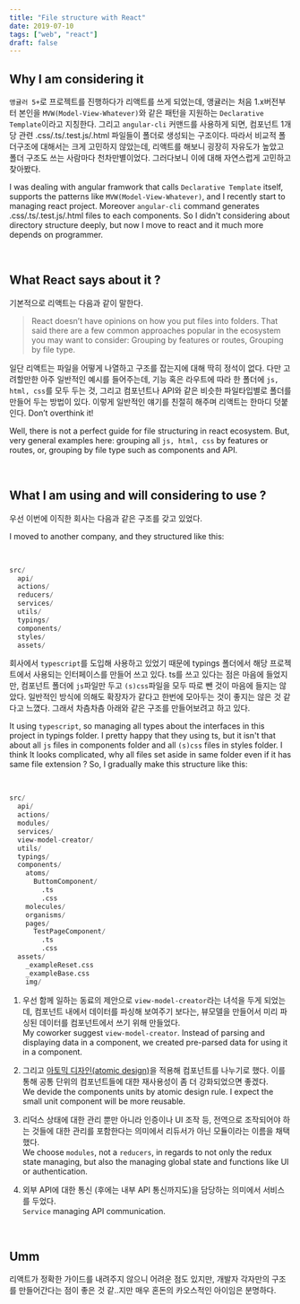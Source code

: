 ```yaml
---
title: "File structure with React"
date: 2019-07-10
tags: ["web", "react"]
draft: false
---
```


## Why I am considering it

`앵귤러 5+`로 프로젝트를 진행하다가 리액트를 쓰게 되었는데, 앵귤러는 처음 1.x버전부터 본인을 `MVW(Model-View-Whatever)`와 같은 패턴을 지원하는 `Declarative Template`이라고 지칭한다. 그리고 `angular-cli` 커맨드를 사용하게 되면, 컴포넌트 1개당 관련 .css/.ts/.test.js/.html 파일들이 폴더로 생성되는 구조이다. 따라서 비교적 폴더구조에 대해서는 크게 고민하지 않았는데, 리액트를 해보니 굉장히 자유도가 높았고 폴더 구조도 쓰는 사람마다 천차만별이었다. 그러다보니 이에 대해 자연스럽게 고민하고 찾아봤다.

I was dealing with angular framwork that calls `Declarative Template` itself, supports the patterns like `MVW(Model-View-Whatever)`, and I recently start to managing react project. Moreover `angular-cli` command generates .css/.ts/.test.js/.html files to each components. So I didn't considering about directory structure deeply, but now I move to react and it much more depends on programmer.

<br />

## What React says about it ?

기본적으로 리액트는 다음과 같이 말한다.

> React doesn’t have opinions on how you put files into folders. That said there are a few common approaches popular in the ecosystem you may want to consider: Grouping by features or routes, Grouping by file type.

일단 리액트는 파일을 어떻게 나열하고 구조를 잡는지에 대해 딱히 정석이 없다. 다만 고려할만한 아주 일반적인 예시를 들어주는데, 기능 혹은 라우트에 따라 한 폴더에 `js, html, css`를 모두 두는 것, 그리고 컴포넌트나 API와 같은 비슷한 파일타입별로 폴더를 만들어 두는 방법이 있다. 이렇게 일반적인 얘기를 친절히 해주며 리액트는 한마디 덧붙인다. Don’t overthink it!

Well, there is not a perfect guide for file structuring in react ecosystem. But, very general examples here: grouping all `js, html, css` by features or routes, or, grouping by file type such as components and API.

<br />

## What I am using and will considering to use ?

우선 이번에 이직한 회사는 다음과 같은 구조를 갖고 있었다.

I moved to another company, and they structured like this:

<br />

```s
src/
  api/
  actions/
  reducers/
  services/
  utils/
  typings/
  components/
  styles/
  assets/
```

회사에서 `typescript`를 도입해 사용하고 있었기 때문에 typings 폴더에서 해당 프로젝트에서 사용되는 인터페이스를 만들어 쓰고 있다. ts를 쓰고 있다는 점은 마음에 들었지만, 컴포넌트 폴더에 `js`파일만 두고 `(s)css`파일을 모두 따로 뺀 것이 마음에 들지는 않았다. 일반적인 방식에 의해도 확장자가 같다고 한번에 모아두는 것이 좋지는 않은 것 같다고 느꼈다. 그래서 차츰차츰 아래와 같은 구조를 만들어보려고 하고 있다.

It using `typescript`, so managing all types about the interfaces in this project in typings folder. I pretty happy that they using ts, but it isn't that about all `js` files in components folder and all `(s)css` files in styles folder. I think It looks complicated, why all files set aside in same folder even if it has same file extension ? So, I gradually make this structure like this:

<br />

```s
src/
  api/
  actions/
  modules/
  services/
  view-model-creator/
  utils/
  typings/
  components/
    atoms/
      ButtomComponent/
        .ts
        .css
    molecules/
    organisms/
    pages/
      TestPageComponent/
        .ts
        .css
  assets/
    _exampleReset.css
    _exampleBase.css
    img/
```

1. 우선 함께 일하는 동료의 제안으로 `view-model-creator`라는 녀석을 두게 되었는데, 컴포넌트 내에서 데이터를 파싱해 보여주기 보다는, 뷰모델을 만들어서 미리 파싱된 데이터를 컴포넌트에서 쓰기 위해 만들었다.
   <br>
   My coworker suggest `view-model-creator`. Instead of parsing and displaying data in a component, we created pre-parsed data for using it in a component.

2. 그리고 [아토믹 디자인(atomic design)](http://bradfrost.com/blog/post/atomic-web-design/)을 적용해 컴포넌트를 나누기로 했다. 이를 통해 공통 단위의 컴포넌트들에 대한 재사용성이 좀 더 강화되었으면 좋겠다.
   <br>
   We devide the components units by atomic design rule. I expect the small unit component will be more reusable.

3. 리덕스 상태에 대한 관리 뿐만 아니라 인증이나 UI 조작 등, 전역으로 조작되어야 하는 것들에 대한 관리를 포함한다는 의미에서 리듀서가 아닌 모듈이라는 이름을 채택했다.
   <br>
   We choose `modules`, not a `reducers`, in regards to not only the redux state managing, but also the managing global state and functions like UI or authentication.

4. 외부 API에 대한 통신 (후에는 내부 API 통신까지도)을 담당하는 의미에서 서비스를 두었다.
   <br>
   `Service` managing API communication.

<br />

## Umm

리액트가 정확한 가이드를 내려주지 않으니 어려운 점도 있지만, 개발자 각자만의 구조를 만들어간다는 점이 좋은 것 같..지만 매우 혼돈의 카오스적인 아이임은 분명하다.
